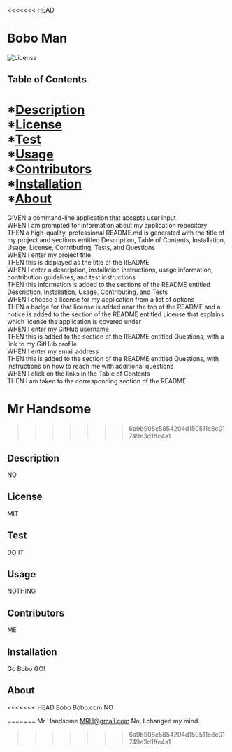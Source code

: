 <<<<<<< HEAD
# Bobo Man

![License](https://img.shields.io/badge/License-MIT-blue.svg)
## Table of Contents
*[Description](#description)<br>
*[License](#license)<br>
*[Test](#test)<br>
*[Usage](#usage)<br>
*[Contributors](#contributors)<br>
*[Installation](#installation)<br>
*[About](#about)
=======
GIVEN a command-line application that accepts user input<br>
WHEN I am prompted for information about my application repository<br>
THEN a high-quality, professional README.md is generated with the title of my project and sections entitled Description, Table of Contents, Installation, Usage, License, Contributing, Tests, and Questions<br>
WHEN I enter my project title<br>
THEN this is displayed as the title of the README<br>
WHEN I enter a description, installation instructions, usage information, contribution guidelines, and test instructions<br>
THEN this information is added to the sections of the README entitled Description, Installation, Usage, Contributing, and Tests<br>
WHEN I choose a license for my application from a list of options<br>
THEN a badge for that license is added near the top of the README and a notice is added to the section of the README entitled License that explains which license the application is covered under<br>
WHEN I enter my GitHub username<br>
THEN this is added to the section of the README entitled Questions, with a link to my GitHub profile<br>
WHEN I enter my email address<br>
THEN this is added to the section of the README entitled Questions, with instructions on how to reach me with additional questions<br>
WHEN I click on the links in the Table of Contents<br>
THEN I am taken to the corresponding section of the README<br>

# Mr Handsome
>>>>>>> 6a9b908c5854204d150511e8c01749e3d1ffc4a1

## Description
NO

## License
MIT

## Test
DO IT

## Usage
NOTHING

## Contributors
ME

## Installation
Go Bobo GO!

## About
<<<<<<< HEAD
Bobo
Bobo.com
NO
  
=======
Mr Handsome
MRH@gmail.com
No, I changed my mind.
  
>>>>>>> 6a9b908c5854204d150511e8c01749e3d1ffc4a1
